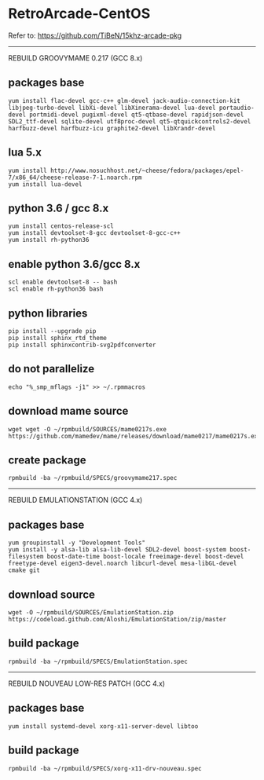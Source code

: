 # RetroArcade-CentOS
Refer to: https://github.com/TiBeN/15khz-arcade-pkg

-------------------------------------------------------------

REBUILD GROOVYMAME 0.217 (GCC 8.x)

## packages base
```
yum install flac-devel gcc-c++ glm-devel jack-audio-connection-kit libjpeg-turbo-devel libXi-devel libXinerama-devel lua-devel portaudio-devel portmidi-devel pugixml-devel qt5-qtbase-devel rapidjson-devel SDL2_ttf-devel sqlite-devel utf8proc-devel qt5-qtquickcontrols2-devel harfbuzz-devel harfbuzz-icu graphite2-devel libXrandr-devel
```

## lua 5.x
```
yum install http://www.nosuchhost.net/~cheese/fedora/packages/epel-7/x86_64/cheese-release-7-1.noarch.rpm
yum install lua-devel
```

## python 3.6 / gcc 8.x
```
yum install centos-release-scl
yum install devtoolset-8-gcc devtoolset-8-gcc-c++
yum install rh-python36
```

## enable python 3.6/gcc 8.x
```
scl enable devtoolset-8 -- bash
scl enable rh-python36 bash
```

## python libraries
```
pip install --upgrade pip
pip install sphinx_rtd_theme
pip install sphinxcontrib-svg2pdfconverter
```

## do not parallelize
```
echo "%_smp_mflags -j1" >> ~/.rpmmacros
```

## download mame source
```
wget wget -O ~/rpmbuild/SOURCES/mame0217s.exe https://github.com/mamedev/mame/releases/download/mame0217/mame0217s.exe
```

## create package
```
rpmbuild -ba ~/rpmbuild/SPECS/groovymame217.spec
```

--------------------

REBUILD EMULATIONSTATION (GCC 4.x)

## packages base
```
yum groupinstall -y "Development Tools"
yum install -y alsa-lib alsa-lib-devel SDL2-devel boost-system boost-filesystem boost-date-time boost-locale freeimage-devel boost-devel freetype-devel eigen3-devel.noarch libcurl-devel mesa-libGL-devel cmake git
```

## download source
```
wget -O ~/rpmbuild/SOURCES/EmulationStation.zip https://codeload.github.com/Aloshi/EmulationStation/zip/master
```

## build package
```
rpmbuild -ba ~/rpmbuild/SPECS/EmulationStation.spec
```

--------------------------------------

REBUILD NOUVEAU LOW-RES PATCH (GCC 4.x)

## packages base
```
yum install systemd-devel xorg-x11-server-devel libtoo
```

## build package
```
rpmbuild -ba ~/rpmbuild/SPECS/xorg-x11-drv-nouveau.spec
```



